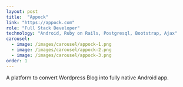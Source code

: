 ```yaml
---
layout: post
title:  "Appock"
link: "https://appock.com"
role: "Full Stack Developer"
technology: "Android, Ruby on Rails, Postgresql, Bootstrap, Ajax"
carousel:
  - image: /images/carousel/appock-1.png
  - image: /images/carousel/appock-2.png
  - image: /images/carousel/appock-3.png
order: 1  
---
```

A platform to convert Wordpress Blog into fully native Android app.

